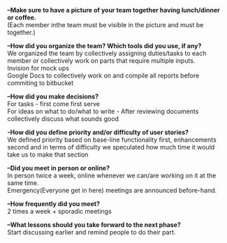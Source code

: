 **–Make sure to have a picture of your team together having lunch/dinner or coffee.**  
(Each member inthe team must be visible in the picture and must be together.)  


**–How did you organize the team?  Which tools did you use, if any?**  
We organized the team by collectively assigning duties/tasks to each member or collectively work on parts that require multiple inputs.  
Invision for mock ups  
Google Docs to collectively work on and compile all reports before commiting to bitbucket

**–How did you make decisions?**  
For tasks - first come first serve  
For ideas on what to do/what to write - After reviewing documents collectively discuss what sounds good

**-How did you define priority and/or difficulty of user stories?**  
We defined priority based on base-line functionality first, enhancements second
and in terms of difficulty we speculated how much time it would take us to make that section

**–Did you meet in person or online?**  
In person twice a week, online whenever we can/are working on it at the same time.  
Emergency(Everyone get in here) meetings are announced before-hand.

**–How frequently did you meet?**  
2 times a week + sporadic meetings

**–What lessons should you take forward to the next phase?**  
Start discussing earlier and remind people to do their part.